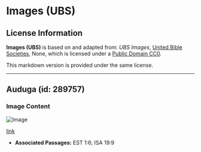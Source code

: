 # Images (UBS)

## License Information

**Images (UBS)** is based on and adapted from: _UBS Images_, [United Bible Societies](https://unitedbiblesocieties.org/), None, which is licensed under a [Public Domain CC0](https://creativecommons.org/public-domain/cc0/).

This markdown version is provided under the same license.



--------------------------------

## Auduga (id: 289757)

### Image Content

![Image](https://cdn.aquifer.bible/aquifer-content/resources/Media/WEB-0158_cottonboll.jpg)

[link](https://cdn.aquifer.bible/aquifer-content/resources/Media/WEB-0158_cottonboll.jpg)

* **Associated Passages:** EST 1:6; ISA 19:9

